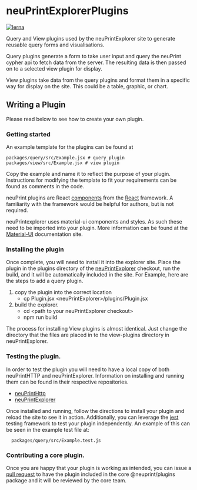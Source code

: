 # neuPrintExplorerPlugins

[![lerna](https://img.shields.io/badge/maintained%20with-lerna-cc00ff.svg)](https://lerna.js.org/)

Query and View plugins used by the neuPrintExplorer site to generate reusable
query forms and visualisations.

  Query plugins generate a form to take user input and query the neuPrint
cypher api to fetch data from the server. The resulting data is then passed
on to a selected view plugin for display.

  View plugins take data from the query plugins and format them in a specific way
for display on the site. This could be a table, graphic, or chart.

## Writing a Plugin
  Please read below to see how to create your own plugin.

### Getting started

An example template for the plugins can be found at

    packages/query/src/Example.jsx # query plugin
    packages/view/src/Example.jsx # view plugin

Copy the example and name it to reflect the purpose of your plugin. Instructions for modifying
the template to fit your requirements can be found as comments in the code.

neuPrint plugins are React [components](https://reactjs.org/docs/components-and-props.html)
from the [React](https://reactjs.org/) framework. A familiarity with the framework
would be helpful for authors, but is not required.

neuPrintexplorer uses material-ui components and styles. As such these need to be imported
into your plugin. More information can be found at the [Material-UI](https://material-ui.com/)
documentation site.

### Installing the plugin

Once complete, you will need to install it into the explorer site. Place the plugin in the
plugins directory of the [neuPrintExplorer](https://github.com/connectome-neuprint/neuPrintExplorer)
checkout, run the build, and it will be automatically included in the site. For Example, here are the
steps to add a query plugin.

   1. copy the plugin into the correct location
      - cp Plugin.jsx &lt;neuPrintExplorer&gt;/plugins/Plugin.jsx
   2. build the explorer.
      - cd &lt;path to your neuPrintExplorer checkout&gt;
      - npm run build

The process for installing View plugins is almost identical. Just change the directory
that the files are placed in to the view-plugins directory in neuPrintExplorer.


###  Testing the plugin.

In order to test the plugin you will need to have a local copy of both
neuPrintHTTP and neuPrintExplorer. Information on installing and running
them can be found in their respective repositories.

- [neuPrintHttp](https://github.com/connectome-neuprint/neuPrintHTTP)
- [neuPrintExplorer](https://github.com/connectome-neuprint/neuPrintExplorer)

Once installed and running, follow the directions to install your plugin and reload
the site to see it in action. Additionally, you can leverage the
[jest](https://jestjs.io/en/versions) testing framework to test your plugin independently.
An example of this can be seen in the example test file at:

      packages/query/src/Example.test.js


### Contributing a core plugin.

Once you are happy that your plugin is working as intended, you can issue a
[pull request](https://help.github.com/articles/about-pull-requests/) to have the plugin included
in the core @neuprint/plugins package and it will be reviewed by the core team.
